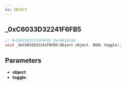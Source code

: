 ```yaml
---
ns: OBJECT
---
```

## _0xC6033D32241F6FB5

```c
// 0xC6033D32241F6FB5 0xF4A1A14A
void _0xC6033D32241F6FB5(Object object, BOOL toggle);
```


## Parameters
* **object**:
* **toggle**:

